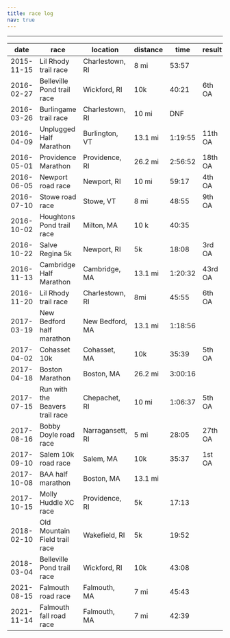 ```yaml
---
title: race log
nav: true
---
```


--------

| date       	| race                            	| location         	| distance 	| time    	| result  	|
|------------	|---------------------------------	|------------------	|----------	|---------	|---------	|
| 2015-11-15 	| Lil Rhody trail race            	| Charlestown, RI  	| 8 mi     	| 53:57   	|         	|
| 2016-02-27 	| Belleville Pond trail race      	| Wickford, RI     	| 10k      	| 40:21   	| 6th OA  	|
| 2016-03-26 	| Burlingame trail race           	| Charlestown, RI  	| 10 mi    	| DNF     	|         	|
| 2016-04-09 	| Unplugged Half Marathon         	| Burlington, VT   	| 13.1 mi  	| 1:19:55 	| 11th OA 	|
| 2016-05-01 	| Providence Marathon             	| Providence, RI   	| 26.2 mi  	| 2:56:52 	| 18th OA 	|
| 2016-06-05 	| Newport road race               	| Newport, RI      	| 10 mi    	| 59:17   	| 4th OA  	|
| 2016-07-10 	| Stowe road race                 	| Stowe, VT        	| 8 mi     	| 48:55   	| 9th OA  	|
| 2016-10-02 	| Houghtons Pond trail race       	| Milton, MA       	| 10 k     	| 40:35   	|         	|
| 2016-10-22 	| Salve Regina 5k                 	| Newport, RI      	| 5k       	| 18:08   	| 3rd OA  	|
| 2016-11-13 	| Cambridge Half Marathon         	| Cambridge, MA    	| 13.1 mi  	| 1:20:32 	| 43rd OA 	|
| 2016-11-20 	| Lil Rhody trail race            	| Charlestown, RI  	| 8mi      	| 45:55   	| 6th OA  	|
| 2017-03-19 	| New Bedford half marathon       	| New Bedford, MA  	| 13.1 mi  	| 1:18:56 	|         	|
| 2017-04-02 	| Cohasset 10k                    	| Cohasset, MA     	| 10k      	| 35:39   	| 5th OA  	|
| 2017-04-18 	| Boston Marathon                 	| Boston, MA       	| 26.2 mi  	| 3:00:16 	|         	|
| 2017-07-15 	| Run with the Beavers trail race 	| Chepachet, RI    	| 10 mi    	| 1:06:37 	| 5th OA  	|
| 2017-08-16 	| Bobby Doyle road race           	| Narragansett, RI 	| 5 mi     	| 28:05   	| 27th OA 	|
| 2017-09-10 	| Salem 10k road race             	| Salem, MA        	| 10k      	| 35:37   	| 1st OA  	|
| 2017-10-08 	| BAA half marathon               	| Boston, MA       	| 13.1 mi  	|         	|         	|
| 2017-10-15 	| Molly Huddle XC race            	| Providence, RI   	| 5k       	| 17:13   	|         	|
| 2018-02-10 	| Old Mountain Field trail race   	| Wakefield, RI    	| 5k       	| 19:52   	|         	|
| 2018-03-04 	| Belleville Pond trail race      	| Wickford, RI     	| 10k      	| 43:08   	|         	|
| 2021-08-15 	| Falmouth road race              	| Falmouth, MA     	| 7 mi     	| 45:43   	|         	|
| 2021-11-14 	| Falmouth fall road race         	| Falmouth, MA     	| 7 mi     	| 42:39   	|         	|
